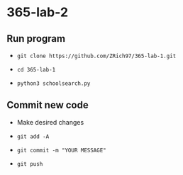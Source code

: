 # 365-lab-2

## Run program

- `git clone https://github.com/ZRich97/365-lab-1.git`

- `cd 365-lab-1`

- `python3 schoolsearch.py`

## Commit new code

- Make desired changes

- `git add -A`

- `git commit -m "YOUR MESSAGE"`

- `git push`
